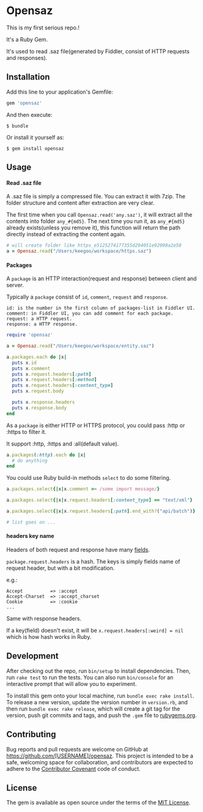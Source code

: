 # Opensaz

This is my first serious repo.!

It's a Ruby Gem.

It's used to read .saz file(generated by Fiddler, consist of HTTP requests and responses).

## Installation

Add this line to your application's Gemfile:

```ruby
gem 'opensaz'
```

And then execute:

    $ bundle

Or install it yourself as:

    $ gem install opensaz

## Usage

#### Read .saz file

A .saz file is simply a compressed file. You can extract it with 7zip. The folder structure and content after extraction are very clear.

The first time when you call `Opensaz.read('any.saz')`, it will extract all the contents into folder `any_#{md5}`. The next time you run it, as `any_#{md5}` already exists(unless you remove it), this function will return the path directly instead of extracting the content again.


```ruby
# will create folder like https_e5125274177355d294051e92098a2e58
a = Opensaz.read("/Users/keegoo/workspace/https.saz")
``` 

#### Packages

A `package` is an HTTP interaction(request and response) between client and server.

Typically a `package` consist of `id`, `comment`, `request` and `response`.

    id: is the number in the first column of packages-list in Fiddler UI.
    comment: in Fiddler UI, you can add comment for each package.
    request: a HTTP request.
    response: a HTTP response.

```ruby
require 'opensaz'

a = Opensaz.read("/Users/keegoo/workspace/entity.saz")

a.packages.each do |x|
  puts x.id
  puts x.comment
  puts x.request.headers[:path]
  puts x.request.headers[:method]
  puts x.request.headers[:content_type]
  puts x.request.body

  puts x.response.headers
  puts x.response.body
end
```

As a `package` is either HTTP or HTTPS protocol, you could pass :http or :https to filter it.

It support :http, :https and :all(default value).

```ruby
a.packages(:http).each do |x|
  # do anything
end
``` 

You could use Ruby build-in methods `select` to do some filtering.

```ruby
a.packages.select{|x|x.comment =~ /some import message/}

a.packages.select{|x|x.request.headers[:content_type] == "text/xml"}

a.packages.select{|x|x.request.headers[:path].end_with?("api/batch")}

# list goes on ...
```

#### headers key name

Headers of both request and response have many [fields](https://en.wikipedia.org/wiki/List_of_HTTP_header_fields#Request_fields). 

`package.request.headers` is a hash. The keys is simply fields name of request header, but with a bit modification. 

e.g.:

    Accept          => :accept
    Accept-Charset  => :accept_charset
    Cookie          => :cookie
    ...

Same with response headers.

If a key(field) doesn't exist, it will be `x.request.headers[:weird] = nil` which is how hash works in Ruby. 

## Development

After checking out the repo, run `bin/setup` to install dependencies. Then, run `rake test` to run the tests. You can also run `bin/console` for an interactive prompt that will allow you to experiment.

To install this gem onto your local machine, run `bundle exec rake install`. To release a new version, update the version number in `version.rb`, and then run `bundle exec rake release`, which will create a git tag for the version, push git commits and tags, and push the `.gem` file to [rubygems.org](https://rubygems.org).

## Contributing

Bug reports and pull requests are welcome on GitHub at https://github.com/[USERNAME]/opensaz. This project is intended to be a safe, welcoming space for collaboration, and contributors are expected to adhere to the [Contributor Covenant](http://contributor-covenant.org) code of conduct.


## License

The gem is available as open source under the terms of the [MIT License](http://opensource.org/licenses/MIT).

